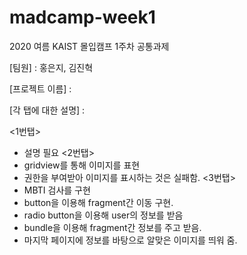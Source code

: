 # madcamp-week1
2020 여름 KAIST 몰입캠프 1주차 공통과제

[팀원] : 홍은지, 김진혁

[프로젝트 이름] : 

  
[각 탭에 대한 설명] :

  <1번탭> 
  - 설명 필요
  <2번탭> 
  - gridview를 통해 이미지를 표현
  - 권한을 부여받아 이미지를 표시하는 것은 실패함. 
  <3번탭> 
  - MBTI 검사를 구현
  - button을 이용해 fragment간 이동 구현.
  - radio button을 이용해 user의 정보를 받음
  - bundle을 이용해 fragment간 정보를 주고 받음.
  - 마지막 페이지에 정보를 바탕으로 알맞은 이미지를 띄워 줌.
  

